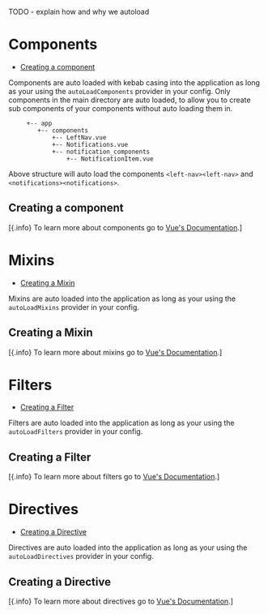 TODO - explain how and why we autoload

# Components

- [Creating a component](#creating-a-component)

Components are auto loaded with kebab casing into the application as long as your using the `autoLoadComponents` provider in your config.
Only components in the main directory are auto loaded, to allow you to create sub components of your components without auto loading them in.

```tree
     +-- app
        +-- components
            +-- LeftNav.vue
            +-- Notifications.vue
            +-- notification_components
                +-- NotificationItem.vue
```

Above structure will auto load the components `<left-nav><left-nav>` and `<notifications><notifications>`.

## Creating a component

[{.info} To learn more about components go to [Vue's Documentation](https://vuejs.org/v2/guide/components.html).]

# Mixins

- [Creating a Mixin](#creating-a-mixin)

Mixins are auto loaded into the application as long as your using the `autoLoadMixins` provider in your config.

## Creating a Mixin

[{.info} To learn more about mixins go to [Vue's Documentation](https://vuejs.org/v2/guide/mixins.html).]

# Filters

- [Creating a Filter](#creating-a-filter)

Filters are auto loaded into the application as long as your using the `autoLoadFilters` provider in your config.

## Creating a Filter

[{.info} To learn more about filters go to [Vue's Documentation](https://vuejs.org/v2/guide/filters.html).]

# Directives

- [Creating a Directive](#creating-a-directive)

Directives are auto loaded into the application as long as your using the `autoLoadDirectives` provider in your config.

## Creating a Directive

[{.info} To learn more about directives go to [Vue's Documentation](https://vuejs.org/v2/guide/custom-directive.html).]
